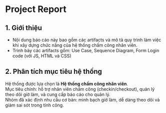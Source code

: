 # Project Report
## 1. Giới thiệu
- Nội dung báo cáo này bao gồm các artifacts và mô tả quy trình làm việc khi xây dựng chức năng của hệ thống chấm công nhân viên.
- Trình bày các artifacts gồm: Use Case, Sequence Diagram, Form Login code (với JS, HTML và CSS)
## 2. Phân tích mục tiêu hệ thống
Hệ thống được lựa chọn là **Hệ thống chấm công nhân viên**.  
Mục tiêu chính: hỗ trợ nhân viên chấm công (checkin/checkout), quản lý theo dõi giờ làm, và cung cấp báo cáo cho quản lý.  
Nhóm đã xác định nhu cầu cơ bản: minh bạch giờ làm, dễ dàng theo dõi và giảm sai sót trong tính công.
